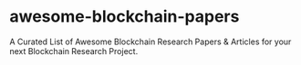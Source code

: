 # awesome-blockchain-papers
A Curated List of Awesome Blockchain Research Papers & Articles for your next Blockchain Research Project.

